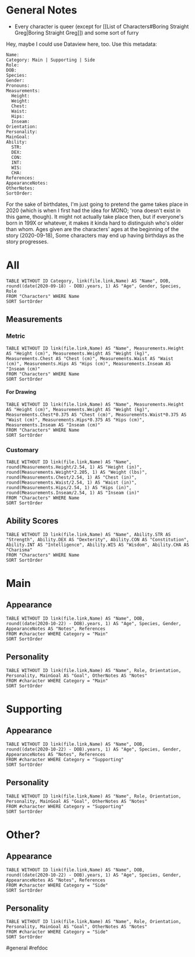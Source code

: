 # General Notes
- Every character is queer (except for [[List of Characters#Boring Straight Greg|Boring Straight Greg]]) and some sort of furry

Hey, maybe I could use Dataview here, too. Use this metadata:

```
Name:
Category: Main | Supporting | Side
Role:
DOB:
Species:
Gender:
Pronouns:
Measurements:
  Height:
  Weight:
  Chest:
  Waist:
  Hips:
  Inseam:
Orientation:
Personality:
MainGoal:
Ability:
  STR:
  DEX:
  CON:
  INT:
  WIS:
  CHA:
References:
AppearanceNotes:
OtherNotes:
SortOrder:
```

For the sake of birthdates, I'm just going to pretend the game takes place in 2020 (which is when I first had the idea for MONO; 'rona doesn't exist in this game, though). It might not actually take place then, but if everyone's born in 199X or whatever, it makes it kinda hard to distinguish who's older than whom. Ages given are the characters' ages at the beginning of the story (2020-09-18), Some characters may end up having birthdays as the story progresses.

# All
```dataview
TABLE WITHOUT ID Category, link(file.link,Name) AS "Name", DOB, round((date(2020-09-18) - DOB).years, 1) AS "Age", Gender, Species, Role
FROM "Characters" WHERE Name
SORT SortOrder
```

## Measurements
### Metric
```dataview
TABLE WITHOUT ID link(file.link,Name) AS "Name", Measurements.Height AS "Height (cm)", Measurements.Weight AS "Weight (kg)", Measurements.Chest AS "Chest (cm)", Measurements.Waist AS "Waist (cm)", Measurements.Hips AS "Hips (cm)", Measurements.Inseam AS "Inseam (cm)"
FROM "Characters" WHERE Name
SORT SortOrder
```

#### For Drawing
```dataview
TABLE WITHOUT ID link(file.link,Name) AS "Name", Measurements.Height AS "Height (cm)", Measurements.Weight AS "Weight (kg)", Measurements.Chest*0.375 AS "Chest (cm)", Measurements.Waist*0.375 AS "Waist (cm)", Measurements.Hips*0.375 AS "Hips (cm)", Measurements.Inseam AS "Inseam (cm)"
FROM "Characters" WHERE Name
SORT SortOrder
```

### Customary
```dataview
TABLE WITHOUT ID link(file.link,Name) AS "Name", round(Measurements.Height/2.54, 1) AS "Height (in)", round(Measurements.Weight*2.205, 1) AS "Weight (lbs)", round(Measurements.Chest/2.54, 1) AS "Chest (in)", round(Measurements.Waist/2.54, 1) AS "Waist (in)", round(Measurements.Hips/2.54, 1) AS "Hips (in)", round(Measurements.Inseam/2.54, 1) AS "Inseam (in)"
FROM "Characters" WHERE Name
SORT SortOrder
```

## Ability Scores
```dataview
TABLE WITHOUT ID link(file.link,Name) AS "Name", Ability.STR AS "Strength", Ability.DEX AS "Dexterity", Ability.CON AS "Constitution", Ability.INT AS "Intelligence", Ability.WIS AS "Wisdom", Ability.CHA AS "Charisma"
FROM "Characters" WHERE Name
SORT SortOrder
```

# Main
## Appearance
```dataview
TABLE WITHOUT ID link(file.link,Name) AS "Name", DOB, round((date(2020-10-22) - DOB).years, 1) AS "Age", Species, Gender, AppearanceNotes AS "Notes", References
FROM #character WHERE Category = "Main"
SORT SortOrder
```

## Personality
```dataview
TABLE WITHOUT ID link(file.link,Name) AS "Name", Role, Orientation, Personality, MainGoal AS "Goal", OtherNotes AS "Notes"
FROM #character WHERE Category = "Main"
SORT SortOrder
```

# Supporting
## Appearance
```dataview
TABLE WITHOUT ID link(file.link,Name) AS "Name", DOB, round((date(2020-10-22) - DOB).years, 1) AS "Age", Species, Gender, AppearanceNotes AS "Notes", References
FROM #character WHERE Category = "Supporting"
SORT SortOrder
```

## Personality
```dataview
TABLE WITHOUT ID link(file.link,Name) AS "Name", Role, Orientation, Personality, MainGoal AS "Goal", OtherNotes AS "Notes"
FROM #character WHERE Category = "Supporting"
SORT SortOrder
```

# Other?
## Appearance
```dataview
TABLE WITHOUT ID link(file.link,Name) AS "Name", DOB, round((date(2020-10-22) - DOB).years, 1) AS "Age", Species, Gender, AppearanceNotes AS "Notes", References
FROM #character WHERE Category = "Side"
SORT SortOrder
```

## Personality
```dataview
TABLE WITHOUT ID link(file.link,Name) AS "Name", Role, Orientation, Personality, MainGoal AS "Goal", OtherNotes AS "Notes"
FROM #character WHERE Category = "Side"
SORT SortOrder
```

#general #refdoc 